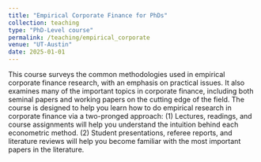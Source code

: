 ```yaml
---
title: "Empirical Corporate Finance for PhDs"
collection: teaching
type: "PhD-Level course"
permalink: /teaching/empirical_corporate
venue: "UT-Austin"
date: 2025-01-01
---
```


This course surveys the common methodologies used in empirical corporate finance research, with an emphasis on practical issues. It also examines many of the important topics in corporate finance, including both seminal papers and working papers on the cutting edge of the field. The course is designed to help you learn how to do empirical research in corporate finance via a two-pronged approach: (1) Lectures, readings, and course assignments will help you understand the intuition behind each econometric method. (2) Student presentations, referee reports, and literature reviews will help you become familiar with the most important papers in the literature.
